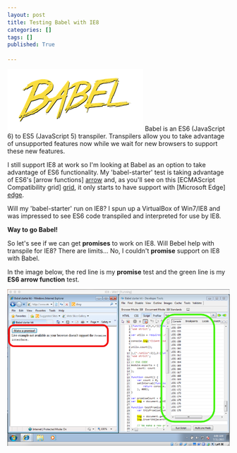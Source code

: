 ```yaml
---
layout: post
title: Testing Babel with IE8
categories: []
tags: []
published: True

---
```

<img src="/images/babel.png">  
Babel is an ES6 (JavaScript 6) to ES5 (JavaScript 5) transpiler. Transpilers allow you to take advantage of unsupported features now while we wait for new browsers to support these new features. 

I still support IE8 at work so I'm looking at Babel as an option to take advantage of ES6 functionality. My 'babel-starter' test is taking advantage of ES6's [arrow functions] [arrow] and, as you'll see on this [ECMAScript Compatibility grid] [grid], it only starts to have support with [Microsoft Edge] [edge].

Will my 'babel-starter' run on IE8? I spun up a VirtualBox of Win7/IE8 and was impressed to see ES6 code transpiled and interpreted for use by IE8. 

**Way to go Babel!**

So let's see if we can get **promises** to work on IE8. Will Bebel help with transpile for IE8? 
There are limits... No, I couldn't **promise** support on IE8 with Babel.

In the image below, the red line is my **promise** test and the green line is my **ES6 arrow function** test.

<img src="/images/BabelProofIE8.png">

[arrow]: http://www.ecma-international.org/ecma-262/6.0/#sec-arrow-function-definitions
[grid]: https://kangax.github.io/compat-table/es6/
[edge]: https://www.microsoft.com/en-us/windows/microsoft-edge